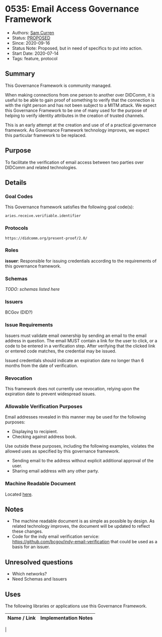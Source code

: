 # 0535: Email Access Governance Framework
- Authors: [Sam Curren](telegramsam@gmail.com)
- Status: [PROPOSED](/README.md#proposed)
- Since: 2020-09-16
- Status Note: Proposed, but in need of specifics to put into action.
- Start Date: 2020-07-14
- Tags: feature, protocol

## Summary

This Governance Framework is community managed.

When making connections from one person to another over DIDComm, it is useful to be able to gain proof of something to verify that the connection is with the right person and has not been subject to a MITM attack. We expect this Governance Framework to be one of many used for the purpose of helping to verify identity attributes in the creation of trusted channels.

This is an early attempt at the creation and use of of a practical governance framework. As Governance Framework technology improves, we expect this particular framework to be replaced.

## Purpose

To facilitate the verification of email access between two parties over DIDComm and related technologies.

## Details

### Goal Codes

This Governance framework satisfies the following goal code(s):

`aries.receive.verifiable.identifier`

### Protocols

`https://didcomm.org/present-proof/2.0/`

### Roles

**issuer**: Responsible for issuing credentials according to the requirements of this governance framework.

### Schemas

_TODO: schemas listed here_

### Issuers

BCGov (DID?)

### Issue Requirements

Issuers must validate email ownership by sending an email to the email address in question. The email MUST contain a link for the user to click, or a code to be entered in a verification step. After verifying that the clicked link or entered code matches, the credential may be issued.

Issued credentials should indicate an expiration date no longer than 6 months from the date of verification.

### Revocation

This framework does not currently use revocation, relying upon the expiration date to prevent widespread issues.

### Allowable Verification Purposes

Email addresses revealed in this manner may be used for the following purposes:

- Displaying to recipient.
- Checking against address book.

Use outside these purposes, including the following examples, violates the allowed uses as specified by this governance framework.

- Sending email to the address without explicit additional approval of the user.
- Sharing email address with any other party.

### Machine Readable Document

Located [here](data.json).

## Notes

- The machine readable document is as simple as possible by design. As related technology improves, the document will be updated to reflect these changes.
- Code for the indy email verification service: https://github.com/bcgov/indy-email-verification that could be used as a basis for an issuer.

## Unresolved questions

- Which networks?
- Need Schemas and Issuers
## Uses

The following libraries or applications use this Governance Framework.

Name / Link | Implementation Notes
--- | ---
 | 

